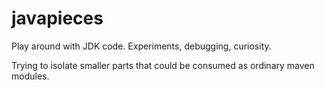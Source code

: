 # javapieces

Play around with JDK code. Experiments, debugging, curiosity.

Trying to isolate smaller parts that could be consumed as ordinary maven modules.
